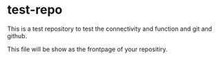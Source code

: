 # test-repo
This is a test repository to test the connectivity and function and git and github.

This file will be show as the frontpage of your repositiry.
